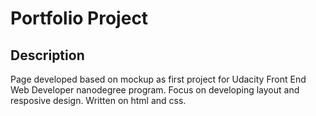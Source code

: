 # Portfolio Project

## Description
Page developed based on mockup as first project for Udacity Front End Web Developer nanodegree program. Focus on developing layout and resposive design. Written on html and css.
